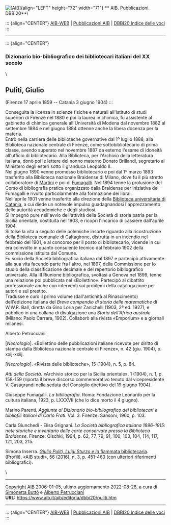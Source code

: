 ![\[AIB\]](/aib/wi/aibv72.gif){align="LEFT" height="72" width="71"}
** AIB. Pubblicazioni. DBBI20**\

::: {align="CENTER"}
[AIB-WEB](/) \| [Pubblicazioni AIB](/pubblicazioni/) \| [DBBI20 Indice
delle voci](dbbi20.htm)
:::

------------------------------------------------------------------------

::: {align="CENTER"}
### Dizionario bio-bibliografico dei bibliotecari italiani del XX secolo

\

## Puliti, Giulio

(Firenze 17 aprile 1859 -- Catania 3 giugno 1904)
:::

Conseguita la licenza in scienze fisiche e naturali all\'Istituto di
studi superiori di Firenze nel 1880 e poi la laurea in chimica, fu
assistente al gabinetto di chimica generale all\'Università di Modena
dal novembre 1882 al settembre 1884 e nel giugno 1884 ottenne anche la
libera docenza per la materia.\
Entrò nella carriera delle biblioteche governative dal 1º luglio 1888,
alla Biblioteca nazionale centrale di Firenze, come sottobibliotecario
di prima classe, avendo superato nel novembre 1887 da esterno l\'esame
di idoneità all\'ufficio di bibliotecario. Alla Biblioteca, per
l\'Archivio della letteratura italiana, donò poi le lettere del nonno
materno Donato Brillandi, segretario al Ministero degli esteri sotto il
granduca Leopoldo II.\
Nel giugno 1890 venne promosso bibliotecario e poi dal 1º marzo 1893
trasferito alla Biblioteca nazionale Braidense di Milano, dove fu il più
stretto collaboratore di [Martini](martini.htm) e poi di
[Fumagalli](fumagalli.htm). Nel 1894 tenne la prolusione del Corso di
bibliografia pratica organizzato dalla Braidense per iniziativa del
Fumagalli e rivolto particolarmente alla formazione dei librai.\
Nell\'aprile 1901 venne trasferito alla direzione della [Biblioteca
universitaria di Catania](/aib/stor/teche/ct-uni.htm), a cui diede un
notevole impulso guadagnandosi l\'apprezzamento delle autorità
accademiche e degli studiosi.\
Si impegnò pure nell\'avvio dell\'attività della Società di storia
patria per la Sicilia orientale, costituita nel 1903, e ricoprì
l\'incarico di cassiere dall\'aprile 1904.\
Si tolse la vita a seguito delle polemiche insorte riguardo alla
ricostruzione della Biblioteca comunale di Caltagirone, distrutta in un
incendio nel febbraio del 1901, e al concorso per il posto di
bibliotecario, vicende in cui era coinvolto in quanto consulente tecnico
dal febbraio 1902 della commissione istituita dal Comune.\
Fu socio della Società bibliografica italiana dal 1897 e partecipò
attivamente alla sua vita facendo parte fra l\'altro, nel 1897, della
Commissione per lo studio della classificazione decimale e del
repertorio bibliografico universale. Alla III Riunione bibliografica,
svoltasi a Genova nel 1899, tenne una relazione poi pubblicata nel
«Bollettino». Partecipò al dibattito professionale anche con interventi
sui problemi della catalogazione per autori e sul prestito.\
Tradusse e curò il primo volume (dall\'antichità al Rinascimento)
dell\'edizione italiana del *Breve compendio di storia delle
matematiche* di W.W.R. Ball, diretta da Gino Loria per Zanichelli (1903,
2ª ed. 1927), e pubblicò in una collana di divulgazione una *Storia
dell\'Africa australe* (Milano: Paolo Carrara, 1902). Collaborò alla
rivista «Emporium» e a giornali milanesi.

Alberto Petrucciani

\[*Necrologio*\]. «Bollettino delle pubblicazioni italiane ricevute per
diritto di stampa dalla Biblioteca nazionale centrale di Firenze», n. 42
(giu. 1904), p. xxij-xxiij.

\[*Necrologio*\]. «Rivista delle biblioteche», 15 (1904), n. 5, p. 84.

*Atti della Società*. «Archivio storico per la Sicilia orientale», 1
(1904), n. 1, p. 158-159 (riporta il breve discorso commemorativo tenuto
dal vicepresidente V. Casagrandi nella seduta del Consiglio direttivo
del 19 giugno 1904).

Giuseppe Fumagalli. *La bibliografia*. Roma: Fondazione Leonardo per la
cultura italiana, 1923, p. LXXXVII (che lo dice morto il 4 giugno).

Marino Parenti. *Aggiunte al Dizionario bio-bibliografico dei
bibliotecari e bibliofili italiani di Carlo Frati*. Vol. 3. Firenze:
Sansoni, 1960, p. 103.

Carla Giunchedi - Elisa Grignani. *La Società bibliografica italiana
1896-1915: note storiche e inventario delle carte conservate presso la
Biblioteca Braidense*. Firenze: Olschki, 1994, p. 62, 77, 79, 91, 100,
103, 104, 114, 117, 121, 203, 215.

Simona Inserra. [*Giulio Puliti, Luigi Sturzo e la* fiammata
bibliotecaria](http://aibstudi.aib.it/article/view/11514). (Profili).
«AIB studi», 56 (2016), n. 3, p. 451-463 (con ulteriori riferimenti
bibliografici).

\

------------------------------------------------------------------------

[Copyright AIB](/su-questo-sito/dichiarazione-di-copyright-aib-web/)
2006-01-05, ultimo aggiornamento 2022-08-28, a cura di [Simonetta
Buttò](/aib/redazione3.htm) e [Alberto
Petrucciani](/su-questo-sito/redazione-aib-web/)\
**URL:** https://www.aib.it/aib/editoria/dbbi20/puliti.htm

------------------------------------------------------------------------

::: {align="CENTER"}
[AIB-WEB](/) \| [Pubblicazioni AIB](/pubblicazioni/) \| [DBBI20 Indice
delle voci](dbbi20.htm)
:::
